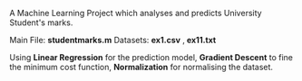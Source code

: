 A Machine Learning Project which analyses and  predicts University Student's marks.

Main File:  <b>studentmarks.m</b>
Datasets: <b> ex1.csv</b> ,<b> ex11.txt</b>

Using <b>Linear Regression</b> for the prediction model,
<b>Gradient Descent</b> to fine the minimum cost function,
<b>Normalization</b> for normalising the dataset.
